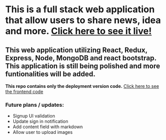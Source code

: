 # This is a full stack web application that allow users to share news, idea and more. [Click here to see it live!](https://full-stack-blog-sharing.herokuapp.com/)
## This web application utilizing React, Redux, Express, Node, MongoDB and react bootstrap. This application is still being polished and more funtionalities will be added.
**This repo contains only the deployment version code.** [Click here to see the frontend code](https://github.com/HangCcZ/Full-Stack-Blog-Sharing-Frontend)


### Future plans / updates:
 - Signup UI validation
 - Update sign in notification
 - Add content field with markdown 
 - Allow user to upload images




